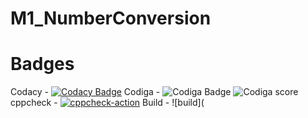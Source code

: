 # M1_NumberConversion
# Badges
 Codacy - [![Codacy Badge](https://app.codacy.com/project/badge/Grade/b44c801786244537b3b39aef3b101b1b)](https://www.codacy.com/gh/Smrutthi/M1_NumberConversion/dashboard?utm_source=github.com&amp;utm_medium=referral&amp;utm_content=Smrutthi/M1_NumberConversion&amp;utm_campaign=Badge_Grade)
Codiga - ![Codiga Badge](https://api.codiga.io/project/32209/status/svg)
          ![Codiga score](https://api.codiga.io/project/32209/status/svg)
cppcheck - [![cppcheck-action](https://github.com/Smrutthi/M1_NumberConversion/actions/workflows/cppcheck.yml/badge.svg)](https://github.com/Smrutthi/M1_NumberConversion/actions/workflows/cppcheck.yml)
Build - ![build](
